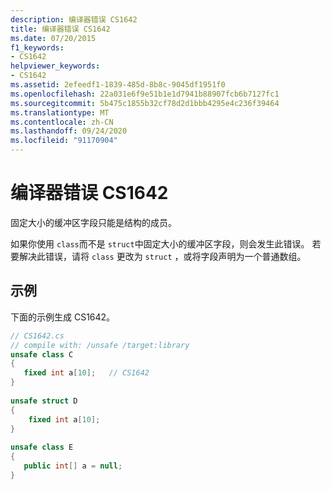 ```yaml
---
description: 编译器错误 CS1642
title: 编译器错误 CS1642
ms.date: 07/20/2015
f1_keywords:
- CS1642
helpviewer_keywords:
- CS1642
ms.assetid: 2efeedf1-1839-485d-8b8c-9045df1951f0
ms.openlocfilehash: 22a031e6f9e51b1e1d7941b88907fcb6b7127fc1
ms.sourcegitcommit: 5b475c1855b32cf78d2d1bbb4295e4c236f39464
ms.translationtype: MT
ms.contentlocale: zh-CN
ms.lasthandoff: 09/24/2020
ms.locfileid: "91170904"
---
```

# <a name="compiler-error-cs1642"></a>编译器错误 CS1642

固定大小的缓冲区字段只能是结构的成员。  
  
 如果你使用 `class`而不是 `struct`中固定大小的缓冲区字段，则会发生此错误。 若要解决此错误，请将 `class` 更改为 `struct` ，或将字段声明为一个普通数组。  
  
## <a name="example"></a>示例  

 下面的示例生成 CS1642。  
  
```csharp  
// CS1642.cs  
// compile with: /unsafe /target:library  
unsafe class C  
{  
   fixed int a[10];   // CS1642  
}  
  
unsafe struct D  
{  
    fixed int a[10];  
}  
  
unsafe class E  
{  
   public int[] a = null;  
}  
```
